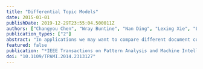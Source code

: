 ```yaml
---
title: "Differential Topic Models"
date: 2015-01-01
publishDate: 2019-12-29T23:55:04.500011Z
authors: ["Changyou Chen", "Wray Buntine", "Nan Ding", "Lexing Xie", "Lan Du"]
publication_types: ["2"]
abstract: "In applications we may want to compare different document collections: they could have shared content but also different and unique aspects in particular collections. This task has been called comparative text mining or cross-collection modeling. We present a differential topic model for this application that models both topic differences and similarities. For this we use hierarchical Bayesian nonparametric models. Moreover, we found it was important to properly model power-law phenomena in topic-word distributions and thus we used the full Pitman-Yor process rather than just a Dirichlet process. Furthermore, we propose the transformed Pitman-Yor process (TPYP) to incorporate prior knowledge such as vocabulary variations in different collections into the model. To deal with the non-conjugate issue between model prior and likelihood in the TPYP, we thus propose an efficient sampling algorithm using a data augmentation technique based on the multinomial theorem. Experimental results show the model discovers interesting aspects of different collections. We also show the proposed MCMC based algorithm achieves a dramatically reduced test perplexity compared to some existing topic models. Finally, we show our model outperforms the state-of-the-art for document classification/ideology prediction on a number of text collections."
featured: false
publication: "*IEEE Transactions on Pattern Analysis and Machine Intelligence*"
doi: "10.1109/TPAMI.2014.2313127"
---
```


